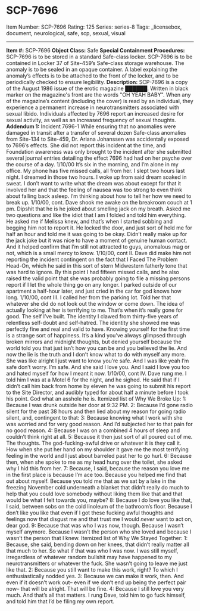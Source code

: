 # SCP-7696
Item Number: SCP-7696
Rating: 125
Series: series-8
Tags: _licensebox, document, neurological, safe, scp, sexual, visual

---

**Item #:** SCP-7696
**Object Class:** Safe
**Special Containment Procedures:** SCP-7696 is to be stored in a standard Safe-class locker. SCP-7696 is to be contained in Locker 37 of Site-459’s Safe-class storage warehouse. The anomaly is to be sealed in an opaque container. A label explaining the anomaly’s effects is to be attached to the front of the locker, and to be periodically checked to ensure legibility.
**Description:** SCP-7696 is a copy of the August 1986 issue of the erotic magazine ██████. Written in black marker on the magazine's front are the words "OH YEAH BABY". When any of the magazine’s content (including the cover) is read by an individual, they experience a permanent increase in neurotransmitters associated with sexual libido. Individuals affected by 7696 report an increased desire for sexual activity, as well as an increased frequency of sexual thoughts.
**Addendum 1:** Incident 7696-1
While ensuring that no anomalies were damaged in transit after a transfer of several dozen Safe-class anomalies from Site-134 to Site-459, Dr. Ariana Johanssen was accidentally exposed to 7696’s effects. She did not report this incident at the time, and Foundation awareness was only brought to the incident after she submitted several journal entries detailing the effect 7696 had had on her psyche over the course of a day.
1/10/00
It’s six in the morning, and I’m alone in my office. My phone has five missed calls, all from her. I slept two hours last night.
I dreamed in those two hours. I woke up from said dream soaked in sweat. I don’t want to write what the dream was about except for that it involved her and that the feeling of nausea was too strong to even think about falling back asleep.
I’m thinking about how to tell her how we need to break up.
1/10/00, cont.
Dave shook me awake on the breakroom couch at 1 pm. Dipshit that he is he joked about smelling jack on my breath. Asked me two questions and like the idiot that I am I folded and told him everything.
He asked me if Melissa knew, and that’s when I started sobbing and begging him not to report it. He locked the door, and just sort of held me for half an hour and told me it was going to be okay. Didn’t really make up for the jack joke but it was nice to have a moment of genuine human contact. And it helped confirm that I’m still not attracted to guys, anomalous mag or not, which is a small mercy to know.
1/10/00, cont II.
Dave did make him not reporting the incident contingent on the fact that I Faced The Problem Head-On, which he said in this sort of stern Midwestern fatherly tone that was hard to ignore. By this point I had fifteen missed calls, and he also raised the valid point that she was probably going to file a missing persons report if I let the whole thing go on any longer.
I parked outside of our apartment a half-hour later, and just cried in the car for god knows how long.
1/10/00, cont III.
I called her from the parking lot. Told her that whatever she did do not look out the window or come down. The idea of actually looking at her is terrifying to me. That’s when it’s really gone for good. The self I’ve built. The identity I clawed from thirty-five years of relentless self-doubt and self-hatred. The identity she showed me was perfectly fine and real and valid to have.
Knowing yourself for the first time is a strange sort of happiness. It’s a kind you’ve always glimpsed through broken mirrors and midnight thoughts, but denied yourself because the world told you that just isn’t how you can be and you believed the lie.
And now the lie is the truth and I don’t know what to do with myself any more.
She was like alright I just want to know you’re safe. And I was like yeah I’m safe don’t worry. I’m safe. And she said I love you. And I said I love you too and hated myself for how I meant it now.
1/10/00, cont IV.
Dave rung me. I told him I was at a Motel 6 for the night, and he sighed. He said that if I didn’t call him back from home by eleven he was going to submit his report to the Site Director, and audibly typed for about half a minute before I took his point. God what an asshole he is.
Itemized list of Why We Broke Up:
1: Because I was drunk outside her door at 9:32 PM.
2: Because I’d gone radio silent for the past 38 hours and then lied about my reason for going radio silent, and, contingent to that:
3: Because knowing what I work with she was worried and for very good reason. And I’d subjected her to that pain for no good reason.
4: Because I was on a combined 4 hours of sleep and couldn’t think right at all.
5: Because it then just sort of all poured out of me. The thoughts. The god-fucking-awful drive or whatever it is they call it. How when she put her hand on my shoulder it gave me the most terrifying feeling in the world and I just about barreled past her to go hurl.
6: Because then, when she spoke to me as my head hung over the toilet, she asked why I hid this from her.
7: Because, I said, because the reason you love me in the first place is because I’m ace too. Because you helped me find that out about myself. Because you told me that as we sat by a lake in the freezing November cold underneath a blanket that didn’t really do much to help that you could love somebody without liking them like that and that would be what I felt towards you, maybe?
8: Because I do love you like that, I said, between sobs on the cold linoleum of the bathroom’s floor. Because I don’t like you like that even if I got these fucking awful thoughts and feelings now that disgust me and that trust me I would _never_ want to act on, dear god.
9: Because that was who I was now, though. Because I wasn’t myself anymore. Because I wasn’t the person who she loved and because I wasn’t the person that I knew.
Itemized list of Why We Stayed Together:
1: Because, she said, bending down on her knees, that didn’t really matter all that much to her. So what if that was who I was now. I was still myself, irregardless of whatever random bullshit may have happened to my neurotransmitters or whatever the fuck. She wasn’t going to leave me just like that.
2: Because you still want to make this work, right? To which I enthusiastically nodded yes.
3: Because we can make it work, then. And even if it doesn’t work out– even if we don’t end up being the perfect pair now– that will be alright. That will be fine.
4: Because I still love you very much. And that’s all that matters.
I rung Dave, told him to go fuck himself, and told him that I’d be filing my own report.